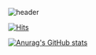 ![header](https://capsule-render.vercel.app/api?type=soft&color=auto&height=120&section=header&text=DongHoKim&fontSize=50&animation=twinkling)





[![Hits](https://hits.seeyoufarm.com/api/count/incr/badge.svg?url=https%3A%2F%2Fgithub.com%2Fchaewon1130%2Fchaewon1130&count_bg=%2379C83D&title_bg=%23555555&icon=&icon_color=%23EDEAEA&title=hits&edge_flat=false)](https://hits.seeyoufarm.com)

[![Anurag's GitHub stats](https://github-readme-stats.vercel.app/api?username=chaewon1130&show_icons=true&theme=dracula)](https://github.com/anuraghazra/github-readme-stats)
<!--
**chaewon1130/chaewon1130** is a ✨ _special_ ✨ repository because its `README.md` (this file) appears on your GitHub profile.

Here are some ideas to get you started:

- 🔭 I’m currently working on ...
- 🌱 I’m currently learning ...
- 👯 I’m looking to collaborate on ...
- 🤔 I’m looking for help with ...
- 💬 Ask me about ...
- 📫 How to reach me: ...
- 😄 Pronouns: ...
- ⚡ Fun fact: ...
-->
